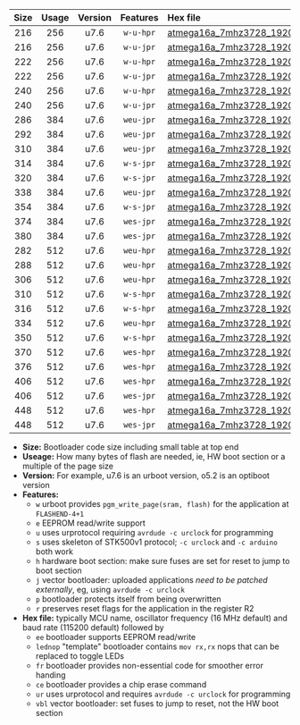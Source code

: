 |Size|Usage|Version|Features|Hex file|
|:-:|:-:|:-:|:-:|:--|
|216|256|u7.6|`w-u-hpr`|[atmega16a_7mhz3728_19200bps_ur.hex](https://raw.githubusercontent.com/stefanrueger/urboot/main//atmega16a_7mhz3728_19200bps_ur.hex)|
|216|256|u7.6|`w-u-jpr`|[atmega16a_7mhz3728_19200bps_ur_vbl.hex](https://raw.githubusercontent.com/stefanrueger/urboot/main//atmega16a_7mhz3728_19200bps_ur_vbl.hex)|
|222|256|u7.6|`w-u-hpr`|[atmega16a_7mhz3728_19200bps_lednop_ur.hex](https://raw.githubusercontent.com/stefanrueger/urboot/main//atmega16a_7mhz3728_19200bps_lednop_ur.hex)|
|222|256|u7.6|`w-u-jpr`|[atmega16a_7mhz3728_19200bps_lednop_ur_vbl.hex](https://raw.githubusercontent.com/stefanrueger/urboot/main//atmega16a_7mhz3728_19200bps_lednop_ur_vbl.hex)|
|240|256|u7.6|`w-u-hpr`|[atmega16a_7mhz3728_19200bps_lednop_fr_ur.hex](https://raw.githubusercontent.com/stefanrueger/urboot/main//atmega16a_7mhz3728_19200bps_lednop_fr_ur.hex)|
|240|256|u7.6|`w-u-jpr`|[atmega16a_7mhz3728_19200bps_lednop_fr_ur_vbl.hex](https://raw.githubusercontent.com/stefanrueger/urboot/main//atmega16a_7mhz3728_19200bps_lednop_fr_ur_vbl.hex)|
|286|384|u7.6|`weu-jpr`|[atmega16a_7mhz3728_19200bps_ee_ur_vbl.hex](https://raw.githubusercontent.com/stefanrueger/urboot/main//atmega16a_7mhz3728_19200bps_ee_ur_vbl.hex)|
|292|384|u7.6|`weu-jpr`|[atmega16a_7mhz3728_19200bps_ee_lednop_ur_vbl.hex](https://raw.githubusercontent.com/stefanrueger/urboot/main//atmega16a_7mhz3728_19200bps_ee_lednop_ur_vbl.hex)|
|310|384|u7.6|`weu-jpr`|[atmega16a_7mhz3728_19200bps_ee_lednop_fr_ur_vbl.hex](https://raw.githubusercontent.com/stefanrueger/urboot/main//atmega16a_7mhz3728_19200bps_ee_lednop_fr_ur_vbl.hex)|
|314|384|u7.6|`w-s-jpr`|[atmega16a_7mhz3728_19200bps_vbl.hex](https://raw.githubusercontent.com/stefanrueger/urboot/main//atmega16a_7mhz3728_19200bps_vbl.hex)|
|320|384|u7.6|`w-s-jpr`|[atmega16a_7mhz3728_19200bps_lednop_vbl.hex](https://raw.githubusercontent.com/stefanrueger/urboot/main//atmega16a_7mhz3728_19200bps_lednop_vbl.hex)|
|338|384|u7.6|`weu-jpr`|[atmega16a_7mhz3728_19200bps_ee_lednop_fr_ce_ur_vbl.hex](https://raw.githubusercontent.com/stefanrueger/urboot/main//atmega16a_7mhz3728_19200bps_ee_lednop_fr_ce_ur_vbl.hex)|
|354|384|u7.6|`w-s-jpr`|[atmega16a_7mhz3728_19200bps_lednop_fr_vbl.hex](https://raw.githubusercontent.com/stefanrueger/urboot/main//atmega16a_7mhz3728_19200bps_lednop_fr_vbl.hex)|
|374|384|u7.6|`wes-jpr`|[atmega16a_7mhz3728_19200bps_ee_vbl.hex](https://raw.githubusercontent.com/stefanrueger/urboot/main//atmega16a_7mhz3728_19200bps_ee_vbl.hex)|
|380|384|u7.6|`wes-jpr`|[atmega16a_7mhz3728_19200bps_ee_lednop_vbl.hex](https://raw.githubusercontent.com/stefanrueger/urboot/main//atmega16a_7mhz3728_19200bps_ee_lednop_vbl.hex)|
|282|512|u7.6|`weu-hpr`|[atmega16a_7mhz3728_19200bps_ee_ur.hex](https://raw.githubusercontent.com/stefanrueger/urboot/main//atmega16a_7mhz3728_19200bps_ee_ur.hex)|
|288|512|u7.6|`weu-hpr`|[atmega16a_7mhz3728_19200bps_ee_lednop_ur.hex](https://raw.githubusercontent.com/stefanrueger/urboot/main//atmega16a_7mhz3728_19200bps_ee_lednop_ur.hex)|
|306|512|u7.6|`weu-hpr`|[atmega16a_7mhz3728_19200bps_ee_lednop_fr_ur.hex](https://raw.githubusercontent.com/stefanrueger/urboot/main//atmega16a_7mhz3728_19200bps_ee_lednop_fr_ur.hex)|
|310|512|u7.6|`w-s-hpr`|[atmega16a_7mhz3728_19200bps.hex](https://raw.githubusercontent.com/stefanrueger/urboot/main//atmega16a_7mhz3728_19200bps.hex)|
|316|512|u7.6|`w-s-hpr`|[atmega16a_7mhz3728_19200bps_lednop.hex](https://raw.githubusercontent.com/stefanrueger/urboot/main//atmega16a_7mhz3728_19200bps_lednop.hex)|
|334|512|u7.6|`weu-hpr`|[atmega16a_7mhz3728_19200bps_ee_lednop_fr_ce_ur.hex](https://raw.githubusercontent.com/stefanrueger/urboot/main//atmega16a_7mhz3728_19200bps_ee_lednop_fr_ce_ur.hex)|
|350|512|u7.6|`w-s-hpr`|[atmega16a_7mhz3728_19200bps_lednop_fr.hex](https://raw.githubusercontent.com/stefanrueger/urboot/main//atmega16a_7mhz3728_19200bps_lednop_fr.hex)|
|370|512|u7.6|`wes-hpr`|[atmega16a_7mhz3728_19200bps_ee.hex](https://raw.githubusercontent.com/stefanrueger/urboot/main//atmega16a_7mhz3728_19200bps_ee.hex)|
|376|512|u7.6|`wes-hpr`|[atmega16a_7mhz3728_19200bps_ee_lednop.hex](https://raw.githubusercontent.com/stefanrueger/urboot/main//atmega16a_7mhz3728_19200bps_ee_lednop.hex)|
|406|512|u7.6|`wes-hpr`|[atmega16a_7mhz3728_19200bps_ee_lednop_fr.hex](https://raw.githubusercontent.com/stefanrueger/urboot/main//atmega16a_7mhz3728_19200bps_ee_lednop_fr.hex)|
|406|512|u7.6|`wes-jpr`|[atmega16a_7mhz3728_19200bps_ee_lednop_fr_vbl.hex](https://raw.githubusercontent.com/stefanrueger/urboot/main//atmega16a_7mhz3728_19200bps_ee_lednop_fr_vbl.hex)|
|448|512|u7.6|`wes-hpr`|[atmega16a_7mhz3728_19200bps_ee_lednop_fr_ce.hex](https://raw.githubusercontent.com/stefanrueger/urboot/main//atmega16a_7mhz3728_19200bps_ee_lednop_fr_ce.hex)|
|448|512|u7.6|`wes-jpr`|[atmega16a_7mhz3728_19200bps_ee_lednop_fr_ce_vbl.hex](https://raw.githubusercontent.com/stefanrueger/urboot/main//atmega16a_7mhz3728_19200bps_ee_lednop_fr_ce_vbl.hex)|

- **Size:** Bootloader code size including small table at top end
- **Useage:** How many bytes of flash are needed, ie, HW boot section or a multiple of the page size
- **Version:** For example, u7.6 is an urboot version, o5.2 is an optiboot version
- **Features:**
  + `w` urboot provides `pgm_write_page(sram, flash)` for the application at `FLASHEND-4+1`
  + `e` EEPROM read/write support
  + `u` uses urprotocol requiring `avrdude -c urclock` for programming
  + `s` uses skeleton of STK500v1 protocol; `-c urclock` and `-c arduino` both work
  + `h` hardware boot section: make sure fuses are set for reset to jump to boot section
  + `j` vector bootloader: uploaded applications *need to be patched externally*, eg, using `avrdude -c urclock`
  + `p` bootloader protects itself from being overwritten
  + `r` preserves reset flags for the application in the register R2
- **Hex file:** typically MCU name, oscillator frequency (16 MHz default) and baud rate (115200 default) followed by
  + `ee` bootloader supports EEPROM read/write
  + `lednop` "template" bootloader contains `mov rx,rx` nops that can be replaced to toggle LEDs
  + `fr` bootloader provides non-essential code for smoother error handing
  + `ce` bootloader provides a chip erase command
  + `ur` uses urprotocol and requires `avrdude -c urclock` for programming
  + `vbl` vector bootloader: set fuses to jump to reset, not the HW boot section
